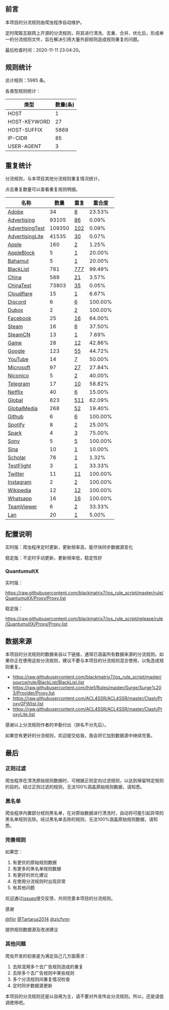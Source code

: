 # 

## 前言

本项目的分流规则由爬虫程序自动维护。

定时爬取互联网上开源的分流规则，将其进行清洗、去重、合并、优化后，形成单一的分流规则文件，旨在解决引用大量外部规则造成规则重复的问题。



最后检查时间：2020-11-11 23:04:20。

## 规则统计

总计规则：5985 条。

各类型规则统计：

| 类型 | 数量(条) |
| ---- | ---- |
| HOST | 1 |
| HOST-KEYWORD | 27 |
| HOST-SUFFIX | 5869 |
| IP-CIDR | 85 |
| USER-AGENT | 3 |
## 重复统计

分流规则，与本项目其他分流规则重复情况统计。

点击重复数量可以查看重复规则明细。

| 名称 | 数量 | 重复 | 重合度 |
| ---- | ---- | ---- | ------ |
|  [Adobe](https://github.com/blackmatrix7/ios_rule_script/tree/master/rule/QuantumultX/Adobe)    | 34   | [8](https://github.com/blackmatrix7/ios_rule_script/tree/master/rule/QuantumultX/Proxy/Repeat/Adobe.list)   |   23.53%  |
|  [Advertising](https://github.com/blackmatrix7/ios_rule_script/tree/master/rule/QuantumultX/Advertising)    | 93105   | [86](https://github.com/blackmatrix7/ios_rule_script/tree/master/rule/QuantumultX/Proxy/Repeat/Advertising.list)   |   0.09%  |
|  [AdvertisingTest](https://github.com/blackmatrix7/ios_rule_script/tree/master/rule/QuantumultX/AdvertisingTest)    | 109350   | [102](https://github.com/blackmatrix7/ios_rule_script/tree/master/rule/QuantumultX/Proxy/Repeat/AdvertisingTest.list)   |   0.09%  |
|  [AdvertisingLite](https://github.com/blackmatrix7/ios_rule_script/tree/master/rule/QuantumultX/AdvertisingLite)    | 41535   | [30](https://github.com/blackmatrix7/ios_rule_script/tree/master/rule/QuantumultX/Proxy/Repeat/AdvertisingLite.list)   |   0.07%  |
|  [Apple](https://github.com/blackmatrix7/ios_rule_script/tree/master/rule/QuantumultX/Apple)    | 160   | [2](https://github.com/blackmatrix7/ios_rule_script/tree/master/rule/QuantumultX/Proxy/Repeat/Apple.list)   |   1.25%  |
|  [AppleBlock](https://github.com/blackmatrix7/ios_rule_script/tree/master/rule/QuantumultX/AppleBlock)    | 5   | [1](https://github.com/blackmatrix7/ios_rule_script/tree/master/rule/QuantumultX/Proxy/Repeat/AppleBlock.list)   |   20.00%  |
|  [Bahamut](https://github.com/blackmatrix7/ios_rule_script/tree/master/rule/QuantumultX/Bahamut)    | 5   | [1](https://github.com/blackmatrix7/ios_rule_script/tree/master/rule/QuantumultX/Proxy/Repeat/Bahamut.list)   |   20.00%  |
|  [BlackList](https://github.com/blackmatrix7/ios_rule_script/tree/master/rule/QuantumultX/BlackList)    | 781   | [777](https://github.com/blackmatrix7/ios_rule_script/tree/master/rule/QuantumultX/Proxy/Repeat/BlackList.list)   |   99.49%  |
|  [China](https://github.com/blackmatrix7/ios_rule_script/tree/master/rule/QuantumultX/China)    | 589   | [21](https://github.com/blackmatrix7/ios_rule_script/tree/master/rule/QuantumultX/Proxy/Repeat/China.list)   |   3.57%  |
|  [ChinaTest](https://github.com/blackmatrix7/ios_rule_script/tree/master/rule/QuantumultX/ChinaTest)    | 73803   | [35](https://github.com/blackmatrix7/ios_rule_script/tree/master/rule/QuantumultX/Proxy/Repeat/ChinaTest.list)   |   0.05%  |
|  [Cloudflare](https://github.com/blackmatrix7/ios_rule_script/tree/master/rule/QuantumultX/Cloudflare)    | 15   | [1](https://github.com/blackmatrix7/ios_rule_script/tree/master/rule/QuantumultX/Proxy/Repeat/Cloudflare.list)   |   6.67%  |
|  [Discord](https://github.com/blackmatrix7/ios_rule_script/tree/master/rule/QuantumultX/Discord)    | 6   | [6](https://github.com/blackmatrix7/ios_rule_script/tree/master/rule/QuantumultX/Proxy/Repeat/Discord.list)   |   100.00%  |
|  [Dubox](https://github.com/blackmatrix7/ios_rule_script/tree/master/rule/QuantumultX/Dubox)    | 2   | [2](https://github.com/blackmatrix7/ios_rule_script/tree/master/rule/QuantumultX/Proxy/Repeat/Dubox.list)   |   100.00%  |
|  [Facebook](https://github.com/blackmatrix7/ios_rule_script/tree/master/rule/QuantumultX/Facebook)    | 25   | [16](https://github.com/blackmatrix7/ios_rule_script/tree/master/rule/QuantumultX/Proxy/Repeat/Facebook.list)   |   64.00%  |
|  [Steam](https://github.com/blackmatrix7/ios_rule_script/tree/master/rule/QuantumultX/Steam)    | 16   | [6](https://github.com/blackmatrix7/ios_rule_script/tree/master/rule/QuantumultX/Proxy/Repeat/Steam.list)   |   37.50%  |
|  [SteamCN](https://github.com/blackmatrix7/ios_rule_script/tree/master/rule/QuantumultX/SteamCN)    | 13   | [1](https://github.com/blackmatrix7/ios_rule_script/tree/master/rule/QuantumultX/Proxy/Repeat/SteamCN.list)   |   7.69%  |
|  [Game](https://github.com/blackmatrix7/ios_rule_script/tree/master/rule/QuantumultX/Game)    | 28   | [12](https://github.com/blackmatrix7/ios_rule_script/tree/master/rule/QuantumultX/Proxy/Repeat/Game.list)   |   42.86%  |
|  [Google](https://github.com/blackmatrix7/ios_rule_script/tree/master/rule/QuantumultX/Google)    | 123   | [55](https://github.com/blackmatrix7/ios_rule_script/tree/master/rule/QuantumultX/Proxy/Repeat/Google.list)   |   44.72%  |
|  [YouTube](https://github.com/blackmatrix7/ios_rule_script/tree/master/rule/QuantumultX/YouTube)    | 14   | [7](https://github.com/blackmatrix7/ios_rule_script/tree/master/rule/QuantumultX/Proxy/Repeat/YouTube.list)   |   50.00%  |
|  [Microsoft](https://github.com/blackmatrix7/ios_rule_script/tree/master/rule/QuantumultX/Microsoft)    | 97   | [27](https://github.com/blackmatrix7/ios_rule_script/tree/master/rule/QuantumultX/Proxy/Repeat/Microsoft.list)   |   27.84%  |
|  [Niconico](https://github.com/blackmatrix7/ios_rule_script/tree/master/rule/QuantumultX/Niconico)    | 5   | [2](https://github.com/blackmatrix7/ios_rule_script/tree/master/rule/QuantumultX/Proxy/Repeat/Niconico.list)   |   40.00%  |
|  [Telegram](https://github.com/blackmatrix7/ios_rule_script/tree/master/rule/QuantumultX/Telegram)    | 17   | [10](https://github.com/blackmatrix7/ios_rule_script/tree/master/rule/QuantumultX/Proxy/Repeat/Telegram.list)   |   58.82%  |
|  [Netflix](https://github.com/blackmatrix7/ios_rule_script/tree/master/rule/QuantumultX/Netflix)    | 40   | [6](https://github.com/blackmatrix7/ios_rule_script/tree/master/rule/QuantumultX/Proxy/Repeat/Netflix.list)   |   15.00%  |
|  [Global](https://github.com/blackmatrix7/ios_rule_script/tree/master/rule/QuantumultX/Global)    | 823   | [511](https://github.com/blackmatrix7/ios_rule_script/tree/master/rule/QuantumultX/Proxy/Repeat/Global.list)   |   62.09%  |
|  [GlobalMedia](https://github.com/blackmatrix7/ios_rule_script/tree/master/rule/QuantumultX/GlobalMedia)    | 268   | [52](https://github.com/blackmatrix7/ios_rule_script/tree/master/rule/QuantumultX/Proxy/Repeat/GlobalMedia.list)   |   19.40%  |
|  [Github](https://github.com/blackmatrix7/ios_rule_script/tree/master/rule/QuantumultX/Github)    | 6   | [6](https://github.com/blackmatrix7/ios_rule_script/tree/master/rule/QuantumultX/Proxy/Repeat/Github.list)   |   100.00%  |
|  [Spotify](https://github.com/blackmatrix7/ios_rule_script/tree/master/rule/QuantumultX/Spotify)    | 8   | [2](https://github.com/blackmatrix7/ios_rule_script/tree/master/rule/QuantumultX/Proxy/Repeat/Spotify.list)   |   25.00%  |
|  [Spark](https://github.com/blackmatrix7/ios_rule_script/tree/master/rule/QuantumultX/Spark)    | 4   | [3](https://github.com/blackmatrix7/ios_rule_script/tree/master/rule/QuantumultX/Proxy/Repeat/Spark.list)   |   75.00%  |
|  [Sony](https://github.com/blackmatrix7/ios_rule_script/tree/master/rule/QuantumultX/Sony)    | 5   | [5](https://github.com/blackmatrix7/ios_rule_script/tree/master/rule/QuantumultX/Proxy/Repeat/Sony.list)   |   100.00%  |
|  [Sina](https://github.com/blackmatrix7/ios_rule_script/tree/master/rule/QuantumultX/Sina)    | 10   | [1](https://github.com/blackmatrix7/ios_rule_script/tree/master/rule/QuantumultX/Proxy/Repeat/Sina.list)   |   10.00%  |
|  [Scholar](https://github.com/blackmatrix7/ios_rule_script/tree/master/rule/QuantumultX/Scholar)    | 76   | [1](https://github.com/blackmatrix7/ios_rule_script/tree/master/rule/QuantumultX/Proxy/Repeat/Scholar.list)   |   1.32%  |
|  [TestFlight](https://github.com/blackmatrix7/ios_rule_script/tree/master/rule/QuantumultX/TestFlight)    | 3   | [1](https://github.com/blackmatrix7/ios_rule_script/tree/master/rule/QuantumultX/Proxy/Repeat/TestFlight.list)   |   33.33%  |
|  [Twitter](https://github.com/blackmatrix7/ios_rule_script/tree/master/rule/QuantumultX/Twitter)    | 11   | [11](https://github.com/blackmatrix7/ios_rule_script/tree/master/rule/QuantumultX/Proxy/Repeat/Twitter.list)   |   100.00%  |
|  [Instagram](https://github.com/blackmatrix7/ios_rule_script/tree/master/rule/QuantumultX/Instagram)    | 2   | [2](https://github.com/blackmatrix7/ios_rule_script/tree/master/rule/QuantumultX/Proxy/Repeat/Instagram.list)   |   100.00%  |
|  [Wikipedia](https://github.com/blackmatrix7/ios_rule_script/tree/master/rule/QuantumultX/Wikipedia)    | 12   | [12](https://github.com/blackmatrix7/ios_rule_script/tree/master/rule/QuantumultX/Proxy/Repeat/Wikipedia.list)   |   100.00%  |
|  [Whatsapp](https://github.com/blackmatrix7/ios_rule_script/tree/master/rule/QuantumultX/Whatsapp)    | 16   | [16](https://github.com/blackmatrix7/ios_rule_script/tree/master/rule/QuantumultX/Proxy/Repeat/Whatsapp.list)   |   100.00%  |
|  [TeamViewer](https://github.com/blackmatrix7/ios_rule_script/tree/master/rule/QuantumultX/TeamViewer)    | 6   | [2](https://github.com/blackmatrix7/ios_rule_script/tree/master/rule/QuantumultX/Proxy/Repeat/TeamViewer.list)   |   33.33%  |
|  [Lan](https://github.com/blackmatrix7/ios_rule_script/tree/master/rule/QuantumultX/Lan)    | 20   | [1](https://github.com/blackmatrix7/ios_rule_script/tree/master/rule/QuantumultX/Proxy/Repeat/Lan.list)   |   5.00%  |
## 配置说明

实时版：爬虫程序定时更新，更新频率高，能尽快同步数据源变化

稳定版：不定时手动更新，更新频率低，稳定性好

### QuantumultX 
实时版：

https://raw.githubusercontent.com/blackmatrix7/ios_rule_script/master/rule/QuantumultX/Proxy/Proxy.list

稳定版：

https://raw.githubusercontent.com/blackmatrix7/ios_rule_script/release/rule/QuantumultX/Proxy/Proxy.list

## 数据来源

本项目的分流规则的数据来自以下链接，通常已涵盖所有数据来源的分流规则。如果你正在使用这些分流规则，建议不要与本项目的分流规则混合使用，以免造成规则重复。

- https://raw.githubusercontent.com/blackmatrix7/ios_rule_script/master/source/rule/BlackList/BlackList.list
- https://raw.githubusercontent.com/lhie1/Rules/master/Surge/Surge%203/Provider/Proxy.list
- https://raw.githubusercontent.com/ACL4SSR/ACL4SSR/master/Clash/ProxyGFWlist.list
- https://raw.githubusercontent.com/ACL4SSR/ACL4SSR/master/Clash/ProxyLite.list


感谢以上分流规则作者的辛勤付出（排名不分先后）。

如果您有更好的分流规则，欢迎提交给我，我会将它加到数据源中继续完善。

## 最后

### 正则过滤

爬虫程序在清洗原始规则数据时，可根据正则定向过滤规则，以达到保留特定规则的目的。经过正则过滤的规则，无法100%涵盖原始规则数据，请知悉。

### 黑名单

爬虫程序内置部分规则黑名单，在对原始数据进行清洗时，自动将可能引起异常的黑名单规则去除。经过黑名单去除的规则，无法100%涵盖原始规则数据，请知悉。

### 完善规则

如果您：

1. 有更优的原始规则数据
2. 有更多的黑名单规则数据
3. 有更好的优化建议
4. 在使用分流规则时出现异常
5. 有其他问题

欢迎通过[issues](https://github.com/blackmatrix7/ios_rule_script/issues/new)提交反馈，共同完善本项目的分流规则。

感谢

[@fiiir](https://github.com/fiiir) [@Tartarus2014](https://github.com/Tartarus2014) [@zjcfynn](https://github.com/zjcfynn) 

提供规则数据源及改进建议

### 其他问题

爬虫开发的初衷是为满足自己几方面需求：

1. 去除混用多个去广告规则造成的重复
2. 去除多个去广告规则中某些规则
3. 多个分流规则间重复情况检查
4. 定时同步数据源更新

本项目的分流规则还是以自用为主，请不要对外宣传此分流规则。所以，还是请低调使用吧。